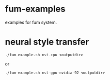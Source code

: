 # fum-examples
examples for fum system.

# neural style transfer

    ./fum-example.sh nst-cpu <outputdir>

or

    ./fum-example.sh nst-gpu-nvidia-92 <outputdir>
